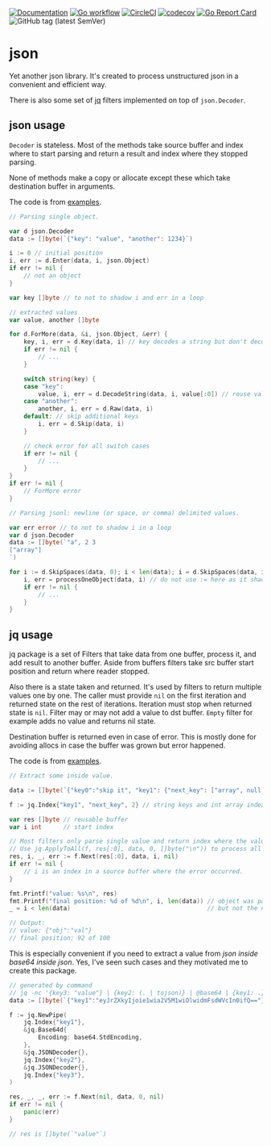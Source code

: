 [![Documentation](https://pkg.go.dev/badge/nikand.dev/go/json)](https://pkg.go.dev/nikand.dev/go/json?tab=doc)
[![Go workflow](https://github.com/nikandfor/json/actions/workflows/go.yml/badge.svg)](https://github.com/nikandfor/json/actions/workflows/go.yml)
[![CircleCI](https://circleci.com/gh/nikandfor/json.svg?style=svg)](https://circleci.com/gh/nikandfor/json)
[![codecov](https://codecov.io/gh/nikandfor/json/branch/master/graph/badge.svg)](https://codecov.io/gh/nikandfor/json)
[![Go Report Card](https://goreportcard.com/badge/nikand.dev/go/json)](https://goreportcard.com/report/nikand.dev/go/json)
![GitHub tag (latest SemVer)](https://img.shields.io/github/v/tag/nikandfor/json?sort=semver)

# json

Yet another json library.
It's created to process unstructured json in a convenient and efficient way.

There is also some set of [jq](https://jqlang.github.io/jq/manual/) filters implemented on top of `json.Decoder`.

## json usage

`Decoder` is stateless.
Most of the methods take source buffer and index where to start parsing and return a result and index where they stopped parsing.

None of methods make a copy or allocate except these which take destination buffer in arguments.

The code is from [examples](./examples_test.go).

```go
// Parsing single object.

var d json.Decoder
data := []byte(`{"key": "value", "another": 1234}`)

i := 0 // initial position
i, err := d.Enter(data, i, json.Object)
if err != nil {
	// not an object
}

var key []byte // to not to shadow i and err in a loop

// extracted values
var value, another []byte

for d.ForMore(data, &i, json.Object, &err) {
	key, i, err = d.Key(data, i) // key decodes a string but don't decode '\n', '\"', '\xXX' and others
	if err != nil {
		// ...
	}

	switch string(key) {
	case "key":
		value, i, err = d.DecodeString(data, i, value[:0]) // reuse value buffer if we are in a loop or something
	case "another":
		another, i, err = d.Raw(data, i)
	default: // skip additional keys
		i, err = d.Skip(data, i)
	}

	// check error for all switch cases
	if err != nil {
		// ...
	}
}
if err != nil {
	// ForMore error
}
```

```go
// Parsing jsonl: newline (or space, or comma) delimited values.

var err error // to not to shadow i in a loop
var d json.Decoder
data := []byte(`"a", 2 3
["array"]
`)

for i := d.SkipSpaces(data, 0); i < len(data); i = d.SkipSpaces(data, i) { // eat trailing spaces and not try to read the value from string "\n"
	i, err = processOneObject(data, i) // do not use := here as it shadow i and loop will restart from the same index
	if err != nil {
		// ...
	}
}
```

## jq usage

jq package is a set of Filters that take data from one buffer, process it, and add result to another buffer.
Aside from buffers filters take src buffer start position and return where reader stopped.

Also there is a state taken and returned.
It's used by filters to return multiple values one by one.
The caller must provide `nil` on the first iteration and returned state on the rest of iterations.
Iteration must stop when returned state is `nil`.
Filter may or may not add a value to dst buffer.
`Empty` filter for example adds no value and returns nil state.

Destination buffer is returned even in case of error.
This is mostly done for avoiding allocs in case the buffer was grown but error happened.

The code is from [examples](./jq/examples_test.go).

```go
// Extract some inside value.

data := []byte(`{"key0":"skip it", "key1": {"next_key": ["array", null, {"obj":"val"}, "trailing element"]}}  "next"`)

f := jq.Index{"key1", "next_key", 2} // string keys and int array indexes are supported

var res []byte // reusable buffer
var i int      // start index

// Most filters only parse single value and return index where the value ended.
// Use jq.ApplyToAll(f, res[:0], data, 0, []byte("\n")) to process all values in a buffer.
res, i, _, err := f.Next(res[:0], data, i, nil)
if err != nil {
	// i is an index in a source buffer where the error occurred.
}

fmt.Printf("value: %s\n", res)
fmt.Printf("final position: %d of %d\n", i, len(data)) // object was parsed to the end of the first value to be able to read next one
_ = i < len(data)                                      // but not the next value

// Output:
// value: {"obj":"val"}
// final position: 92 of 100
```

This is especially convenient if you need to extract a value from *json inside base64 inside json*.
Yes, I've seen such cases and they motivated me to create this package.

```go
// generated by command
// jq -nc '{key3: "value"} | {key2: (. | tojson)} | @base64 | {key1: .}'
data := []byte(`{"key1":"eyJrZXkyIjoie1wia2V5M1wiOlwidmFsdWVcIn0ifQ=="}`)

f := jq.NewPipe(
	jq.Index{"key1"},
	&jq.Base64d{
		Encoding: base64.StdEncoding,
	},
	&jq.JSONDecoder{},
	jq.Index{"key2"},
	&jq.JSONDecoder{},
	jq.Index{"key3"},
)

res, _, _, err := f.Next(nil, data, 0, nil)
if err != nil {
	panic(err)
}

// res is []byte(`"value"`)
```

